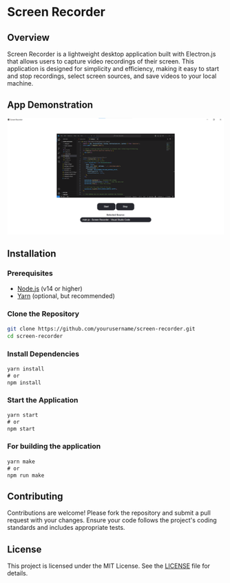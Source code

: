 # Screen Recorder

## Overview

Screen Recorder is a lightweight desktop application built with Electron.js that allows users to capture video recordings of their screen. This application is designed for simplicity and efficiency, making it easy to start and stop recordings, select screen sources, and save videos to your local machine.

## App Demonstration

![App Screenshot](.githubutils/app_screenshot.png)

## Installation

### Prerequisites

- [Node.js](https://nodejs.org/) (v14 or higher)
- [Yarn](https://yarnpkg.com/) (optional, but recommended)

### Clone the Repository

```bash
git clone https://github.com/yourusername/screen-recorder.git
cd screen-recorder
```

### Install Dependencies

```
yarn install
# or
npm install
```

### Start the Application

```
yarn start
# or
npm start
```

### For building the application

```
yarn make
# or
npm run make
```

## Contributing

Contributions are welcome! Please fork the repository and submit a pull request with your changes. Ensure your code follows the project's coding standards and includes appropriate tests.

## License

This project is licensed under the MIT License. See the [LICENSE](LICENSE) file for details.
